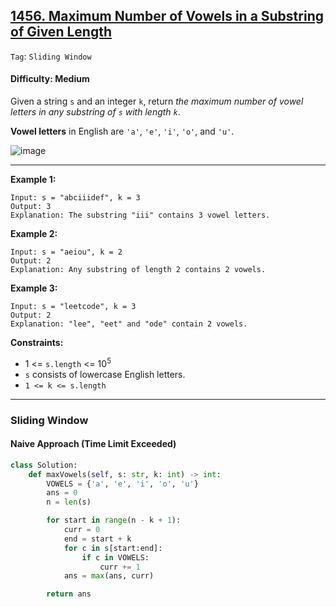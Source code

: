 ## [1456. Maximum Number of Vowels in a Substring of Given Length](https://leetcode.com/problems/maximum-number-of-vowels-in-a-substring-of-given-length/)

```Tag```: ```Sliding Window```

#### Difficulty: Medium

Given a string ```s``` and an integer ```k```, return _the maximum number of vowel letters in any substring of ```s``` with length ```k```_.

__Vowel letters__ in English are ```'a'```, ```'e'```, ```'i'```, ```'o'```, and ```'u'```.

![image](https://user-images.githubusercontent.com/35042430/236581371-82156d4a-b797-46b5-aa50-9344dfa866d5.png)

---

__Example 1:__
```
Input: s = "abciiidef", k = 3
Output: 3
Explanation: The substring "iii" contains 3 vowel letters.
```

__Example 2:__
```
Input: s = "aeiou", k = 2
Output: 2
Explanation: Any substring of length 2 contains 2 vowels.
```

__Example 3:__
```
Input: s = "leetcode", k = 3
Output: 2
Explanation: "lee", "eet" and "ode" contain 2 vowels.
```

__Constraints:__

- 1 <= ```s.length``` <= 10<sup>5</sup>
- ```s``` consists of lowercase English letters.
- ```1 <= k <= s.length```

---

### Sliding Window

#### Naive Approach (Time Limit Exceeded)

```Python
class Solution:
    def maxVowels(self, s: str, k: int) -> int:
        VOWELS = {'a', 'e', 'i', 'o', 'u'}
        ans = 0
        n = len(s)

        for start in range(n - k + 1):
            curr = 0
            end = start + k
            for c in s[start:end]:
                if c in VOWELS:
                    curr += 1
            ans = max(ans, curr)

        return ans 
```
